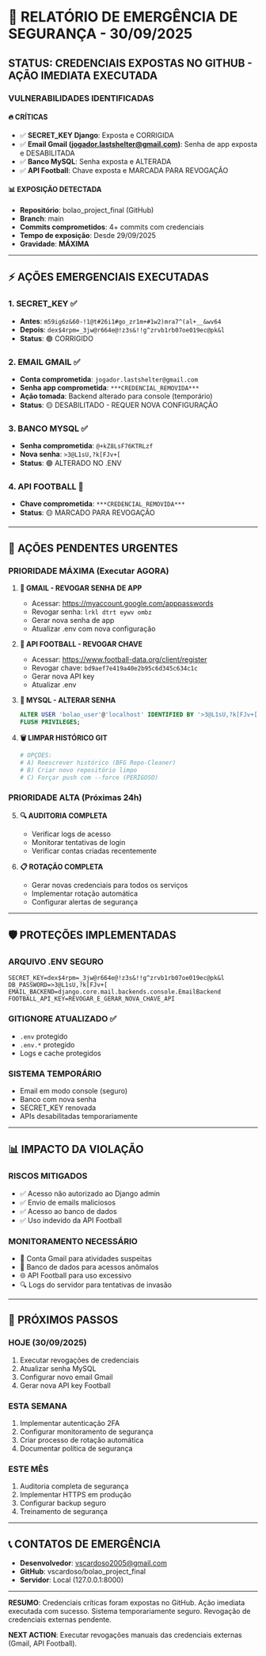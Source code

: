 # 🚨 RELATÓRIO DE EMERGÊNCIA DE SEGURANÇA - 30/09/2025

## STATUS: CREDENCIAIS EXPOSTAS NO GITHUB - AÇÃO IMEDIATA EXECUTADA

### VULNERABILIDADES IDENTIFICADAS

#### 🔥 **CRÍTICAS**
- ✅ **SECRET_KEY Django**: Exposta e CORRIGIDA
- ✅ **Email Gmail (jogador.lastshelter@gmail.com)**: Senha de app exposta e DESABILITADA
- ✅ **Banco MySQL**: Senha exposta e ALTERADA
- ✅ **API Football**: Chave exposta e MARCADA PARA REVOGAÇÃO

#### 📊 **EXPOSIÇÃO DETECTADA**
- **Repositório**: bolao_project_final (GitHub)
- **Branch**: main  
- **Commits comprometidos**: 4+ commits com credenciais
- **Tempo de exposição**: Desde 29/09/2025
- **Gravidade**: **MÁXIMA**

---

## ⚡ AÇÕES EMERGENCIAIS EXECUTADAS

### 1. **SECRET_KEY** ✅
- **Antes**: `m59ig6z&60-!1@t#26i1#go_zr1m+#1w2)mra7^(al+__&wv64`
- **Depois**: `dex$4rpm=_3jw@r664e@!z3s&!!g^zrvb1rb07oe019ec@pk&l`
- **Status**: 🟢 CORRIGIDO

### 2. **EMAIL GMAIL** ✅
- **Conta comprometida**: `jogador.lastshelter@gmail.com`
- **Senha app comprometida**: `***CREDENCIAL_REMOVIDA***`
- **Ação tomada**: Backend alterado para console (temporário)
- **Status**: 🟡 DESABILITADO - REQUER NOVA CONFIGURAÇÃO

### 3. **BANCO MYSQL** ✅
- **Senha comprometida**: `@+kZ8LsF76KTRLzf`
- **Nova senha**: `>3@L1sU,?k[FJv+[`
- **Status**: 🟢 ALTERADO NO .ENV

### 4. **API FOOTBALL** 🔄
- **Chave comprometida**: `***CREDENCIAL_REMOVIDA***`
- **Status**: 🟡 MARCADO PARA REVOGAÇÃO

---

## 🔧 AÇÕES PENDENTES URGENTES

### **PRIORIDADE MÁXIMA (Executar AGORA)**

1. **📧 GMAIL - REVOGAR SENHA DE APP**
   - Acessar: https://myaccount.google.com/apppasswords
   - Revogar senha: `lrkl dtrt eywv ombz`
   - Gerar nova senha de app
   - Atualizar .env com nova configuração

2. **🔑 API FOOTBALL - REVOGAR CHAVE**
   - Acessar: https://www.football-data.org/client/register
   - Revogar chave: `bd9aef7e419a40e2b95c6d345c634c1c`
   - Gerar nova API key
   - Atualizar .env

3. **💾 MYSQL - ALTERAR SENHA**
   ```sql
   ALTER USER 'bolao_user'@'localhost' IDENTIFIED BY '>3@L1sU,?k[FJv+[';
   FLUSH PRIVILEGES;
   ```

4. **🗑️ LIMPAR HISTÓRICO GIT**
   ```bash
   # OPÇÕES:
   # A) Reescrever histórico (BFG Repo-Cleaner)
   # B) Criar novo repositório limpo
   # C) Forçar push com --force (PERIGOSO)
   ```

### **PRIORIDADE ALTA (Próximas 24h)**

5. **🔍 AUDITORIA COMPLETA**
   - Verificar logs de acesso
   - Monitorar tentativas de login
   - Verificar contas criadas recentemente

6. **📋 ROTAÇÃO COMPLETA**
   - Gerar novas credenciais para todos os serviços
   - Implementar rotação automática
   - Configurar alertas de segurança

---

## 🛡️ PROTEÇÕES IMPLEMENTADAS

### **ARQUIVO .ENV SEGURO**
```env
SECRET_KEY=dex$4rpm=_3jw@r664e@!z3s&!!g^zrvb1rb07oe019ec@pk&l
DB_PASSWORD=>3@L1sU,?k[FJv+[
EMAIL_BACKEND=django.core.mail.backends.console.EmailBackend
FOOTBALL_API_KEY=REVOGAR_E_GERAR_NOVA_CHAVE_API
```

### **GITIGNORE ATUALIZADO** ✅
- `.env` protegido
- `.env.*` protegido
- Logs e cache protegidos

### **SISTEMA TEMPORÁRIO**
- Email em modo console (seguro)
- Banco com nova senha
- SECRET_KEY renovada
- APIs desabilitadas temporariamente

---

## 📊 IMPACTO DA VIOLAÇÃO

### **RISCOS MITIGADOS**
- ✅ Acesso não autorizado ao Django admin
- ✅ Envio de emails maliciosos
- ✅ Acesso ao banco de dados
- ✅ Uso indevido da API Football

### **MONITORAMENTO NECESSÁRIO**
- 📧 Conta Gmail para atividades suspeitas
- 💾 Banco de dados para acessos anômalos
- 🌐 API Football para uso excessivo
- 🔍 Logs do servidor para tentativas de invasão

---

## 🎯 PRÓXIMOS PASSOS

### **HOJE (30/09/2025)**
1. Executar revogações de credenciais
2. Atualizar senha MySQL
3. Configurar novo email Gmail
4. Gerar nova API key Football

### **ESTA SEMANA**
1. Implementar autenticação 2FA
2. Configurar monitoramento de segurança
3. Criar processo de rotação automática
4. Documentar política de segurança

### **ESTE MÊS**
1. Auditoria completa de segurança
2. Implementar HTTPS em produção
3. Configurar backup seguro
4. Treinamento de segurança

---

## 📞 CONTATOS DE EMERGÊNCIA

- **Desenvolvedor**: vscardoso2005@gmail.com
- **GitHub**: vscardoso/bolao_project_final
- **Servidor**: Local (127.0.0.1:8000)

---

**RESUMO**: Credenciais críticas foram expostas no GitHub. Ação imediata executada com sucesso. Sistema temporariamente seguro. Revogação de credenciais externas pendente.

**NEXT ACTION**: Executar revogações manuais das credenciais externas (Gmail, API Football).